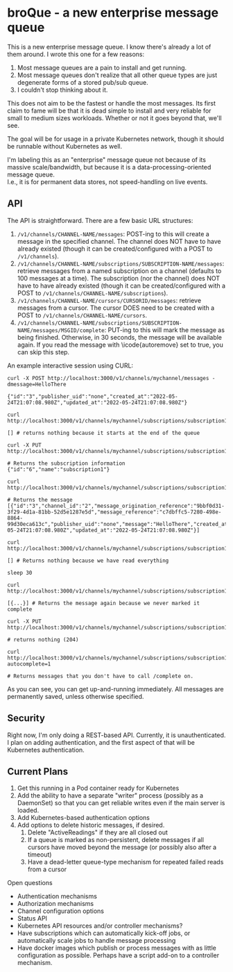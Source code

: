 # broQue - a new enterprise message queue

This is a new enterprise message queue.
I know there's already a lot of them around.
I wrote this one for a few reasons:

1. Most message queues are a pain to install and get running.
2. Most message queues don't realize that all other queue types are just degenerate forms of a stored pub/sub queue.
3. I couldn't stop thinking about it.

This does not aim to be the fastest or handle the most messages.
Its first claim to fame will be that it is dead simple to install and very reliable for small to medium sizes workloads.
Whether or not it goes beyond that, we'll see.

The goal will be for usage in a private Kubernetes network, though it should be runnable without Kubernetes as well.

I'm labeling this as an "enterprise" message queue not because of its massive scale/bandwidth, but because it is a data-processing-oriented message queue.  
I.e., it is for permanent data stores, not speed-handling on live events.

## API

The API is straightforward.
There are a few basic URL structures:

1. `/v1/channels/CHANNEL-NAME/messages`: POST-ing to this will create a message in the specified channel.  The channel does NOT have to have already existed (though it can be created/configured with a POST to `/v1/channels`).
2. `/v1/channels/CHANNEL-NAME/subscriptions/SUBSCRIPTION-NAME/messages`: retrieve messages from a named subscription on a channel (defaults to 100 messages at a time).  The subscription (nor the channel) does NOT have to have already existed (though it can be created/configured with a POST to `/v1/channels/CHANNEL-NAME/subscriptions`).
3. `/v1/channels/CHANNEL-NAME/cursors/CURSORID/messages`: retrieve messages from a cursor.  The cursor DOES need to be created with a POST to `/v1/channels/CHANNEL-NAME/cursors`.  
4. `/v1/channels/CHANNEL-NAME/subscriptions/SUBSCRIPTION-NAME/messages/MSGID/complete`: PUT-ing to this will mark the message as being finished.  Otherwise, in 30 seconds, the message will be available again.  If you read the message with \icode{autoremove} set to true, you can skip this step.

An example interactive session using CURL:

```
curl -X POST http://localhost:3000/v1/channels/mychannel/messages -dmessage=HelloThere

{"id":"3","publisher_uid":"none","created_at":"2022-05-24T21:07:08.980Z","updated_at":"2022-05-24T21:07:08.980Z"}

curl http://localhost:3000/v1/channels/mychannel/subscriptions/subscription1/messages

[] # returns nothing because it starts at the end of the queue

curl -X PUT http://localhost:3000/v1/channels/mychannel/subscriptions/subscription1/reset

# Returns the subscription information
{"id":"6","name":"subscription1"}

curl http://localhost:3000/v1/channels/mychannel/subscriptions/subscription1/messages

# Returns the message
[{"id":"3","channel_id":"2","message_origination_reference":"9bbf0d31-3f29-4d1a-81bb-52d5e1287e5d","message_reference":"c7dbffc5-7280-498e-8864-99d30eca613c","publisher_uid":"none","message":"HelloThere","created_at":"2022-05-24T21:07:08.980Z","updated_at":"2022-05-24T21:07:08.980Z"}]

curl http://localhost:3000/v1/channels/mychannel/subscriptions/subscription1/messages

[] # Returns nothing because we have read everything

sleep 30

curl http://localhost:3000/v1/channels/mychannel/subscriptions/subscription1/messages

[{...}] # Returns the message again because we never marked it complete

curl -X PUT http://localhost:3000/v1/channels/mychannel/subscriptions/subscription1/messages/MSGID/complete

# returns nothing (204)

curl http://localhost:3000/v1/channels/mychannel/subscriptions/subscription1/messages?autocomplete=1

# Returns messages that you don't have to call /complete on.

```

As you can see, you can get up-and-running immediately.
All messages are permanently saved, unless otherwise specified.

## Security

Right now, I'm only doing a REST-based API.
Currently, it is unauthenticated.
I plan on adding authentication, and the first aspect of that will be Kubernetes authentication.

## Current Plans

1. Get this running in a Pod container ready for Kubernetes
2. Add the ability to have a separate "writer" process (possibly as a DaemonSet) so that you can get reliable writes even if the main server is loaded.
3. Add Kubernetes-based authentication options
4. Add options to delete historic messages, if desired.
   1. Delete "ActiveReadings" if they are all closed out
   2. If a queue is marked as non-persistent, delete messages if all cursors have moved beyond the message (or possibly also after a timeout)
   3. Have a dead-letter queue-type mechanism for repeated failed reads from a cursor

Open questions

* Authentication mechanisms
* Authorization mechanisms
* Channel configuration options
* Status API
* Kubernetes API resources and/or controller mechanisms?
* Have subscriptions which can automatically kick-off jobs, or automatically scale jobs to handle message processing
* Have docker images which publish or process messages with as little configuration as possible.  Perhaps have a script add-on to a controller mechanism.
